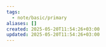 ```yaml
---
tags:
  - note/basic/primary
aliases: []
created: 2025-05-20T11:54:26+03:00
updated: 2025-05-20T11:54:26+03:00
---
```


